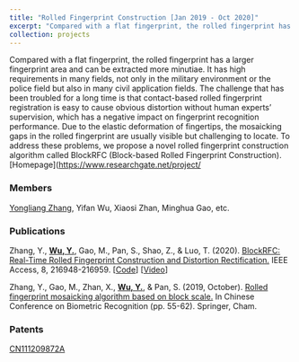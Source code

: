```yaml
---
title: "Rolled Fingerprint Construction [Jan 2019 - Oct 2020]"
excerpt: "Compared with a flat fingerprint, the rolled fingerprint has a larger fingerprint area and can be extracted more minutiae. It has high requirements in many fields, not only in the military environment or the police field but also in many civil application fields. The challenge that has been troubled for a long time is that contact-based rolled fingerprint registration is easy to cause obvious distortion without human experts’ supervision, which has a negative impact on fingerprint recognition performance. Due to the elastic deformation of fingertips, the mosaicking gaps in the rolled fingerprint are usually visible but challenging to locate. To address these problems, we propose a novel rolled fingerprint construction algorithm called BlockRFC (Block-based Rolled Fingerprint Construction). [Homepage](https://www.researchgate.net/project/Rolled-Fingerprint-Construction)"
collection: projects
---
```


Compared with a flat fingerprint, the rolled fingerprint has a larger fingerprint area and can be extracted more minutiae. It has high requirements in many fields, not only in the military environment or the police field but also in many civil application fields. The challenge that has been troubled for a long time is that contact-based rolled fingerprint registration is easy to cause obvious distortion without human experts’ supervision, which has a negative impact on fingerprint recognition performance. Due to the elastic deformation of fingertips, the mosaicking gaps in the rolled fingerprint are usually visible but challenging to locate. To address these problems, we propose a novel rolled fingerprint construction algorithm called BlockRFC (Block-based Rolled Fingerprint Construction). [Homepage](https://www.researchgate.net/project/

### Members
[Yongliang Zhang](https://ieeexplore.ieee.org/author/37599095900), Yifan Wu, Xiaosi Zhan, Minghua Gao, etc.

### Publications
Zhang, Y., **<u>Wu, Y.</u>**, Gao, M., Pan, S., Shao, Z., & Luo, T. (2020). [BlockRFC: Real-Time Rolled Fingerprint Construction and Distortion Rectification.](https://ieeexplore.ieee.org/abstract/document/9274479) IEEE Access, 8, 216948-216959. \[[Code](https://github.com/onefanwu/BlockRFC)\] \[[Video](https://ieeexplore.ieee.org/abstract/document/9274479)\]

Zhang, Y., Gao, M., Zhan, X., **<u>Wu, Y.</u>**, & Pan, S. (2019, October). [Rolled fingerprint mosaicking algorithm based on block scale.](https://link.springer.com/chapter/10.1007/978-3-030-31456-9_7) In Chinese Conference on Biometric Recognition (pp. 55-62). Springer, Cham.

### Patents
[CN111209872A](https://patents.google.com/patent/CN111209872A/en?oq=CN111209872A)